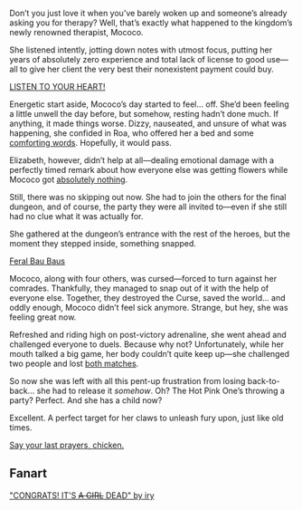 <!-- title: Mococo Abyssguard -->
<!-- status: Alive -->

Don’t you just love it when you’ve barely woken up and someone’s already asking you for therapy? Well, that’s exactly what happened to the kingdom’s newly renowned therapist, Mococo.

She listened intently, jotting down notes with utmost focus, putting her years of absolutely zero experience and total lack of license to good use—all to give her client the very best their nonexistent payment could buy.

[LISTEN TO YOUR HEART!](#embed:https://www.youtube.com/live/AxQVdUrmVZU?si=u2J66__7bFgQTo-C&t=357)

Energetic start aside, Mococo’s day started to feel... off. She’d been feeling a little unwell the day before, but somehow, resting hadn’t done much. If anything, it made things worse. Dizzy, nauseated, and unsure of what was happening, she confided in Roa, who offered her a bed and some [comforting words](https://www.youtube.com/live/AxQVdUrmVZU?si=yPqtSKek3669499D&t=875). Hopefully, it would pass.

Elizabeth, however, didn’t help at all—dealing emotional damage with a perfectly timed remark about how everyone else was getting flowers while Mococo got [absolutely nothing](https://www.youtube.com/live/AxQVdUrmVZU?si=kWwjl2iiHwWWZCCd&t=3394).

Still, there was no skipping out now. She had to join the others for the final dungeon, and of course, the party they were all invited to—even if she still had no clue what it was actually for.

She gathered at the dungeon’s entrance with the rest of the heroes, but the moment they stepped inside, something snapped.

[Feral Bau Baus](#embed:https://www.youtube.com/live/AxQVdUrmVZU?si=--yBq_oBXFgsl_MT&t=5272)

Mococo, along with four others, was cursed—forced to turn against her comrades. Thankfully, they managed to snap out of it with the help of everyone else. Together, they destroyed the Curse, saved the world... and oddly enough, Mococo didn’t feel sick anymore. Strange, but hey, she was feeling great now.

Refreshed and riding high on post-victory adrenaline, she went ahead and challenged everyone to duels. Because why not? Unfortunately, while her mouth talked a big game, her body couldn’t quite keep up—she challenged two people and lost [both matches](https://www.youtube.com/live/AxQVdUrmVZU?si=brpDCiHHjSM7FCf5&t=7451).

So now she was left with all this pent-up frustration from losing back-to-back... she had to release it _somehow_. Oh? The Hot Pink One’s throwing a party? Perfect. And she has a child now?

Excellent. A perfect target for her claws to unleash fury upon, just like old times.

[Say your last prayers, chicken.](#embed:https://www.youtube.com/live/AxQVdUrmVZU?si=S5vlYTWNDv68hc5A&t=8949)

## Fanart

["CONGRATS! IT'S ~~A GIRL~~ DEAD" by iry](https://x.com/iryry_a/status/1921139006986678434)